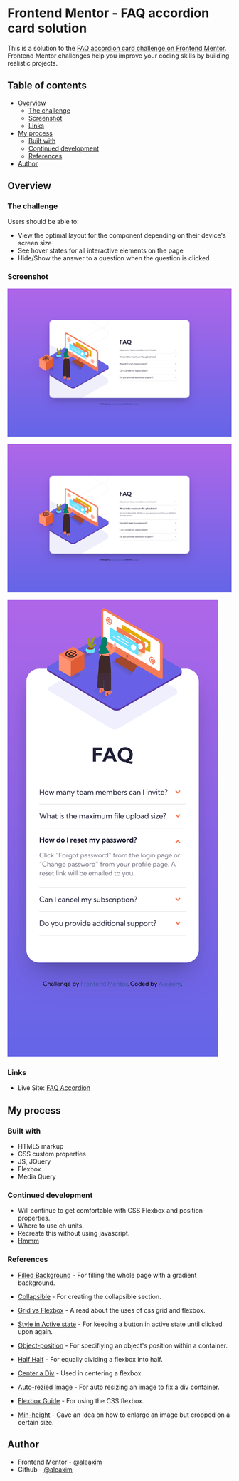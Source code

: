# Frontend Mentor - FAQ accordion card solution

This is a solution to the [FAQ accordion card challenge on Frontend Mentor](https://www.frontendmentor.io/challenges/faq-accordion-card-XlyjD0Oam). Frontend Mentor challenges help you improve your coding skills by building realistic projects. 

## Table of contents

- [Overview](#overview)
  - [The challenge](#the-challenge)
  - [Screenshot](#screenshot)
  - [Links](#links)
- [My process](#my-process)
  - [Built with](#built-with)
  - [Continued development](#continued-development)
  - [References](#references)
- [Author](#author)


## Overview

### The challenge

Users should be able to:

- View the optimal layout for the component depending on their device's screen size
- See hover states for all interactive elements on the page
- Hide/Show the answer to a question when the question is clicked

### Screenshot

![](./screenshots/desktop-faq.png)

![](./screenshots/desktop-faq-dropdown.png)

![](./screenshots/mobile-faq.png)

### Links

- Live Site: [FAQ Accordion](https://aleaxim.github.io/frontendm/faq-accordion-card/)

## My process

### Built with

- HTML5 markup
- CSS custom properties
- JS, JQuery
- Flexbox
- Media Query 

### Continued development

- Will continue to get comfortable with CSS Flexbox and position properties. 
- Where to use ch units.
- Recreate this without using javascript.
- [Hmmm](https://stackoverflow.com/questions/14695365/css-background-image-in-after-element)

### References

- [Filled Background](https://stackoverflow.com/questions/16841323/making-gradient-background-fill-page-with-css/16841457) - For filling the whole page with a gradient background.

- [Collapsible](https://www.w3schools.com/howto/howto_js_collapsible.asp) - For creating the collapsible section.

- [Grid vs Flexbox](https://developer.mozilla.org/en-US/docs/Web/CSS/CSS_Grid_Layout/Relationship_of_Grid_Layout) - A read about the uses of css grid and flexbox.

- [Style in Active state](https://stackoverflow.com/questions/23661927/keep-button-in-active-state-until-clicked-upon-again) - For keeping a button in active state until clicked upon again. 

- [Object-position](https://developer.mozilla.org/en-US/docs/Web/CSS/object-position) - For specifiying an object's position within a container. 

- [Half Half](https://stackoverflow.com/questions/33393544/how-can-i-make-a-half-half-layout-with-some-text-using-display-flex/33393800) - For equally dividing a flexbox into half.

- [Center a Div](https://css-tricks.com/centering-css-complete-guide/) - Used in centering a flexbox.

- [Auto-rezied Image](https://stackoverflow.com/questions/3029422/how-do-i-auto-resize-an-image-to-fit-a-div-container) - For auto resizing an image to fix a div container.

- [Flexbox Guide](https://css-tricks.com/snippets/css/a-guide-to-flexbox/) - For using the CSS flexbox.

- [Min-height](https://css-tricks.com/almanac/properties/m/min-height/) - Gave an idea on how to enlarge an image but cropped on a certain size.

## Author

- Frontend Mentor - [@aleaxim](https://www.frontendmentor.io/profile/aleaxim)
- Github - [@aleaxim](https://github.com/aleaxim)
